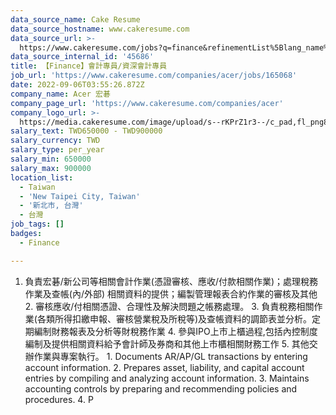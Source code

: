 ```yaml
---
data_source_name: Cake Resume
data_source_hostname: www.cakeresume.com
data_source_url: >-
  https://www.cakeresume.com/jobs?q=finance&refinementList%5Blang_name%5D%5B0%5D=English&refinementList%5Bsalary_type%5D=per_year&range%5Bsalary_range%5D%5Bmin%5D=1000000&page=3
data_source_internal_id: '45686'
title: 【Finance】會計專員/資深會計專員
job_url: 'https://www.cakeresume.com/companies/acer/jobs/165068'
date: 2022-09-06T03:55:26.872Z
company_name: Acer 宏碁
company_page_url: 'https://www.cakeresume.com/companies/acer'
company_logo_url: >-
  https://media.cakeresume.com/image/upload/s--rKPrZ1r3--/c_pad,fl_png8,h_200,w_200/v1644395664/yywz4g2l46qpuaaqa1ef.png
salary_text: TWD650000 - TWD900000
salary_currency: TWD
salary_type: per_year
salary_min: 650000
salary_max: 900000
location_list:
  - Taiwan
  - 'New Taipei City, Taiwan'
  - '新北市, 台灣'
  - 台灣
job_tags: []
badges:
  - Finance

---
```


1. 負責宏碁/新公司等相關會計作業(憑證審核、應收/付款相關作業)；處理稅務作業及查帳(內/外部) 相關資料的提供；編製管理報表合約作業的審核及其他 2. 審核應收/付相關憑證、合理性及解決問題之帳務處理。 3. 負責稅務相關作業(各類所得扣繳申報、審核營業稅及所稅等)及查帳資料的調節表並分析。定期編制財務報表及分析等財稅務作業 4. 參與IPO上市上櫃過程,包括內控制度編制及提供相關資料給予會計師及券商和其他上市櫃相關財務工作 5. 其他交辦作業與專案執行。 1. Documents AR/AP/GL transactions by entering account information. 2. Prepares asset, liability, and capital account entries by compiling and analyzing account information. 3. Maintains accounting controls by preparing and recommending policies and procedures. 4. P